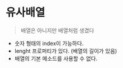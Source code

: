 # 유사배열
> 배열은 아니지만 배열처럼 생겼다

* 숫자 형태의 index이 가능하다.
* lenght 프로퍼티가 있다. (배열의 길이가 있음)
* 배열의 기본 메소드를 사용할 수 없다.